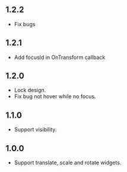 ## 1.2.2

* Fix bugs

## 1.2.1

* Add focusId in OnTransform callback

## 1.2.0

* Lock design.
* Fix bug not hover while no focus.

## 1.1.0

* Support visibility.

## 1.0.0

* Support translate, scale and rotate widgets.